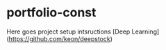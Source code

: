 # portfolio-const
Here goes project setup intsructions
[Deep Learning] (https://github.com/keon/deepstock)
